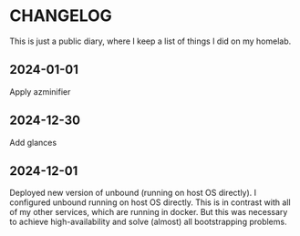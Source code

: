 # CHANGELOG

This is just a public diary, where I keep a list of things I did on my homelab.

## 2024-01-01

Apply azminifier

## 2024-12-30

Add glances

## 2024-12-01

Deployed new version of unbound (running on host OS directly).
I configured unbound running on host OS directly.
This is in contrast with all of my other services, which are running in docker.
But this was necessary to achieve high-availability and solve (almost) all bootstrapping problems.

